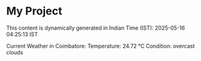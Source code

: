 # My Project

This content is dynamically generated in Indian Time (IST): 2025-05-16 04:25:13 IST


Current Weather in Coimbatore:
Temperature: 24.72 °C
Condition: overcast clouds
